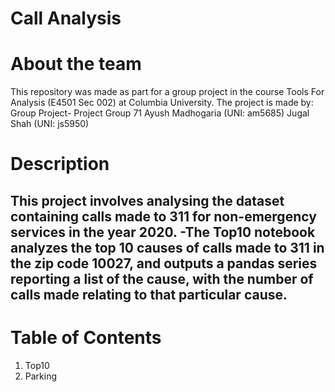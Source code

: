 # Call Analysis

# About the team

This repository was made as part for a group project in the course Tools For Analysis (E4501 Sec 002) at Columbia University.
The project is made by: Group Project- Project Group 71
                        Ayush Madhogaria (UNI: am5685)
                        Jugal Shah       (UNI: js5950)


# Description 

This project involves analysing the dataset containing calls made to 311 for non-emergency services in the year 2020.
-The Top10 notebook analyzes the top 10 causes of calls made to 311 in the zip code 10027, and outputs a pandas series reporting a list of the cause, with the   number of calls made relating to that particular cause. 
-

# Table of Contents
1) Top10
2) Parking




